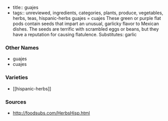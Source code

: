 - title:: guajes
- tags:: unreviewed, ingredients, categories, plants, produce, vegetables, herbs, teas, hispanic-herbs
guajes = cuajes These green or purple flat pods contain seeds that impart an unusual, garlicky flavor to Mexican dishes. The seeds are terrific with scrambled eggs or beans, but they have a reputation for causing flatulence. Substitutes: garlic

### Other Names

* guajes
* cuajes

### Varieties

* [[hispanic-herbs]]

### Sources
* http://foodsubs.com/HerbsHisp.html
